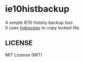 ie10histbackup
==============

A simple IE10 histoty backup tool.  
It uses [hobocopy](http://candera.github.com/hobocopy/) to copy locked file.


LICENSE
-------

MIT License (MIT)

